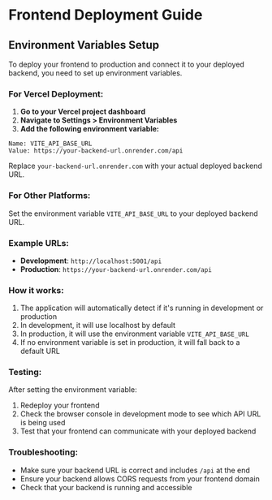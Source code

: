 # Frontend Deployment Guide

## Environment Variables Setup

To deploy your frontend to production and connect it to your deployed backend, you need to set up environment variables.

### For Vercel Deployment:

1. **Go to your Vercel project dashboard**
2. **Navigate to Settings > Environment Variables**
3. **Add the following environment variable:**

```
Name: VITE_API_BASE_URL
Value: https://your-backend-url.onrender.com/api
```

Replace `your-backend-url.onrender.com` with your actual deployed backend URL.

### For Other Platforms:

Set the environment variable `VITE_API_BASE_URL` to your deployed backend URL.

### Example URLs:

- **Development**: `http://localhost:5001/api`
- **Production**: `https://your-backend-url.onrender.com/api`

### How it works:

1. The application will automatically detect if it's running in development or production
2. In development, it will use localhost by default
3. In production, it will use the environment variable `VITE_API_BASE_URL`
4. If no environment variable is set in production, it will fall back to a default URL

### Testing:

After setting the environment variable:
1. Redeploy your frontend
2. Check the browser console in development mode to see which API URL is being used
3. Test that your frontend can communicate with your deployed backend

### Troubleshooting:

- Make sure your backend URL is correct and includes `/api` at the end
- Ensure your backend allows CORS requests from your frontend domain
- Check that your backend is running and accessible 